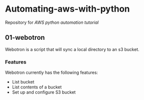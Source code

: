 # Automating-aws-with-python

Repository for *AWS python automation tutorial*

## 01-webotron

Webotron is a script that will sync a local directory to an s3 bucket.

### Features

Webotron currently has the following features:

- List bucket
- List contents of a bucket
- Set up and configure S3 bucket
